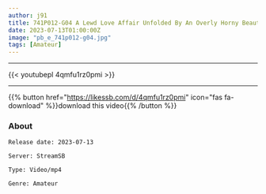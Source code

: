 ```yaml
---
author: j91
title: 741P012-G04 A Lewd Love Affair Unfolded By An Overly Horny Beautiful Landlady At An Izakaya Under Guard In Tokyo!
date: 2023-07-13T01:00:00Z
image: "pb_e_741p012-g04.jpg"
tags: [Amateur]
---
```

___

{{< youtubepl 4qmfu1rz0pmi >}}
___

{{% button href="https://likessb.com/d/4qmfu1rz0pmi" icon="fas fa-download" %}}download this video{{% /button %}}
### About

`Release date: 2023-07-13`

`Server: StreamSB`

`Type: Video/mp4`

`Genre:	Amateur`
